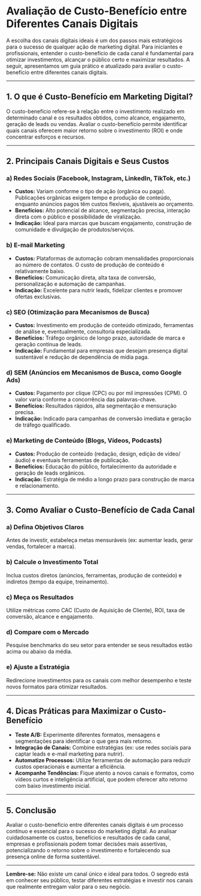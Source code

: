 # Avaliação de Custo-Benefício entre Diferentes Canais Digitais

A escolha dos canais digitais ideais é um dos passos mais estratégicos para o sucesso de qualquer ação de marketing digital. Para iniciantes e profissionais, entender o custo-benefício de cada canal é fundamental para otimizar investimentos, alcançar o público certo e maximizar resultados. A seguir, apresentamos um guia prático e atualizado para avaliar o custo-benefício entre diferentes canais digitais.

---

## 1. O que é Custo-Benefício em Marketing Digital?

O custo-benefício refere-se à relação entre o investimento realizado em determinado canal e os resultados obtidos, como alcance, engajamento, geração de leads ou vendas. Avaliar o custo-benefício permite identificar quais canais oferecem maior retorno sobre o investimento (ROI) e onde concentrar esforços e recursos.

---

## 2. Principais Canais Digitais e Seus Custos

### a) **Redes Sociais (Facebook, Instagram, LinkedIn, TikTok, etc.)**
- **Custos:** Variam conforme o tipo de ação (orgânica ou paga). Publicações orgânicas exigem tempo e produção de conteúdo, enquanto anúncios pagos têm custos flexíveis, ajustáveis ao orçamento.
- **Benefícios:** Alto potencial de alcance, segmentação precisa, interação direta com o público e possibilidade de viralização.
- **Indicação:** Ideal para marcas que buscam engajamento, construção de comunidade e divulgação de produtos/serviços.

### b) **E-mail Marketing**
- **Custos:** Plataformas de automação cobram mensalidades proporcionais ao número de contatos. O custo de produção de conteúdo é relativamente baixo.
- **Benefícios:** Comunicação direta, alta taxa de conversão, personalização e automação de campanhas.
- **Indicação:** Excelente para nutrir leads, fidelizar clientes e promover ofertas exclusivas.

### c) **SEO (Otimização para Mecanismos de Busca)**
- **Custos:** Investimento em produção de conteúdo otimizado, ferramentas de análise e, eventualmente, consultoria especializada.
- **Benefícios:** Tráfego orgânico de longo prazo, autoridade de marca e geração contínua de leads.
- **Indicação:** Fundamental para empresas que desejam presença digital sustentável e redução de dependência de mídia paga.

### d) **SEM (Anúncios em Mecanismos de Busca, como Google Ads)**
- **Custos:** Pagamento por clique (CPC) ou por mil impressões (CPM). O valor varia conforme a concorrência das palavras-chave.
- **Benefícios:** Resultados rápidos, alta segmentação e mensuração precisa.
- **Indicação:** Indicado para campanhas de conversão imediata e geração de tráfego qualificado.

### e) **Marketing de Conteúdo (Blogs, Vídeos, Podcasts)**
- **Custos:** Produção de conteúdo (redação, design, edição de vídeo/áudio) e eventuais ferramentas de publicação.
- **Benefícios:** Educação do público, fortalecimento da autoridade e geração de leads orgânicos.
- **Indicação:** Estratégia de médio a longo prazo para construção de marca e relacionamento.

---

## 3. Como Avaliar o Custo-Benefício de Cada Canal

### a) **Defina Objetivos Claros**
Antes de investir, estabeleça metas mensuráveis (ex: aumentar leads, gerar vendas, fortalecer a marca).

### b) **Calcule o Investimento Total**
Inclua custos diretos (anúncios, ferramentas, produção de conteúdo) e indiretos (tempo da equipe, treinamento).

### c) **Meça os Resultados**
Utilize métricas como CAC (Custo de Aquisição de Cliente), ROI, taxa de conversão, alcance e engajamento.

### d) **Compare com o Mercado**
Pesquise benchmarks do seu setor para entender se seus resultados estão acima ou abaixo da média.

### e) **Ajuste a Estratégia**
Redirecione investimentos para os canais com melhor desempenho e teste novos formatos para otimizar resultados.

---

## 4. Dicas Práticas para Maximizar o Custo-Benefício

- **Teste A/B:** Experimente diferentes formatos, mensagens e segmentações para identificar o que gera mais retorno.
- **Integração de Canais:** Combine estratégias (ex: use redes sociais para captar leads e e-mail marketing para nutrir).
- **Automatize Processos:** Utilize ferramentas de automação para reduzir custos operacionais e aumentar a eficiência.
- **Acompanhe Tendências:** Fique atento a novos canais e formatos, como vídeos curtos e inteligência artificial, que podem oferecer alto retorno com baixo investimento inicial.

---

## 5. Conclusão

Avaliar o custo-benefício entre diferentes canais digitais é um processo contínuo e essencial para o sucesso do marketing digital. Ao analisar cuidadosamente os custos, benefícios e resultados de cada canal, empresas e profissionais podem tomar decisões mais assertivas, potencializando o retorno sobre o investimento e fortalecendo sua presença online de forma sustentável.

---

**Lembre-se:** Não existe um canal único e ideal para todos. O segredo está em conhecer seu público, testar diferentes estratégias e investir nos canais que realmente entregam valor para o seu negócio.